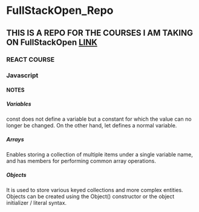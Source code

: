 # FullStackOpen_Repo

## THIS IS A REPO FOR THE COURSES I AM TAKING ON FullStackOpen [LINK](https://fullstackopen.com/en/)

### REACT COURSE

### Javascript
#### NOTES
##### Variables
const does not define a variable but a constant for which the value can no longer be changed. On the other hand, let defines a normal variable.

##### Arrays
Enables storing a collection of multiple items under a single variable name, and has members for performing common array operations.

##### Objects
It is used to store various keyed collections and more complex entities. Objects can be created using the Object() constructor or the object initializer / literal syntax.